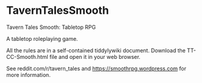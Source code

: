 # TavernTalesSmooth
Tavern Tales Smooth: Tabletop RPG

A tabletop roleplaying game.

All the rules are in a self-contained tiddylywiki document.
Download the TT-CC-Smooth.html file and open it in your web browser.

See reddit.com/r/tavern_tales and https://smoothrpg.wordpress.com for more information.
